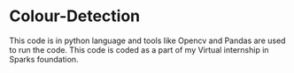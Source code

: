 # Colour-Detection
This code is in python language and tools like Opencv and Pandas are used to run the code.
This code is coded as a part of my Virtual internship in Sparks foundation.
